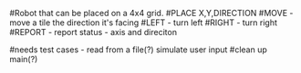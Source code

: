 #Robot that can be placed on a 4x4 grid.
#PLACE X,Y,DIRECTION
#MOVE - move a tile the direction it's facing
#LEFT - turn left
#RIGHT - turn right
#REPORT - report status - axis and direciton

#needs test cases - read from a file(?) simulate user input
#clean up main(?)

